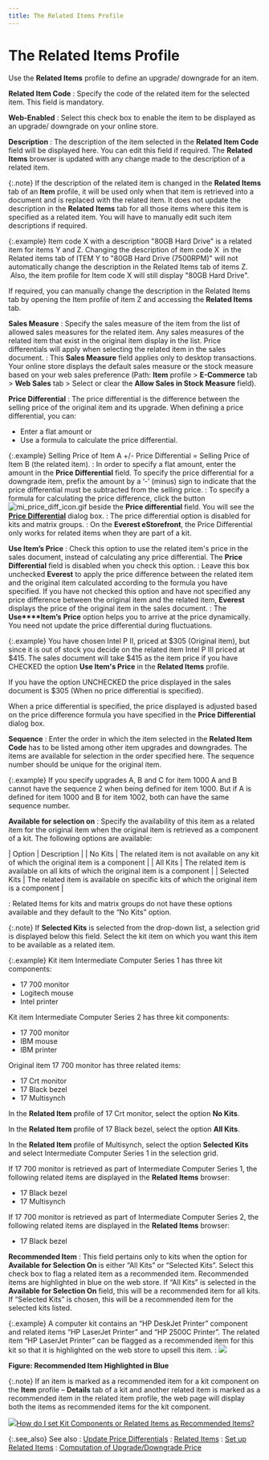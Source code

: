 ```yaml
---
title: The Related Items Profile
---
```


# The Related Items Profile


Use the **Related Items** profile  to define an upgrade/ downgrade for an item.


**Related Item Code**
: Specify the code of the related item for the selected  item. This field is mandatory.


**Web-Enabled**
: Select this check box to enable the item to be displayed  as an upgrade/ downgrade on your online store.


**Description**
: The description of the item selected in the **Related Item Code** field will be displayed  here. You can edit this field if required. The **Related 
 Items** browser is updated with any change made to the description  of a related item.


{:.note}
If the description of the related item is changed in the **Related 
 Items** tab of an **Item** profile,  it will be used only when that item is retrieved into a document and is  replaced with the related item. It does not update the description in  the **Related** **Items**  tab for all those items where this item is specified as a related item.  You will have to manually edit such item descriptions if required.


{:.example}
Item code X with a description "80GB Hard Drive" is a related  item for items Y  and Z. Changing  the description of item code X  in  the Related items tab of ITEM Y  to "80GB Hard Drive (7500RPM)" will not automatically change  the description in the Related Items tab of items Z.   Also, the  item profile for Item code X will still display "80GB Hard Drive".


If required, you can manually change the description in the Related  Items tab by opening the Item profile of item Z and accessing  the **Related Items** tab.


**Sales Measure**
: Specify the sales measure of the item from the list  of allowed sales measures for the related item. Any sales measures of  the related item that exist in the original item display in the list.  Price differentials will apply when selecting the related item in the  sales document.
: This **Sales Measure**  field applies only to desktop transactions. Your online store displays  the default sales measure or the stock measure based on your web sales  preference (Path: **Item** profile  > **E-Commerce** tab > **Web Sales** tab > Select or clear the  **Allow Sales in Stock Measure** field).


**Price Differential**
: The price differential is the difference between  the selling price of the original item and its upgrade. When defining  a price differential, you can:

- Enter a flat  amount or
- Use a formula  to calculate the price differential.



{:.example}
Selling Price of Item A +/- Price Differential = Selling Price of Item  B (the related item).
: In order to specify a flat amount, enter the amount  in the **Price Differential** field.  To specify the price differential for a downgrade item, prefix the amount  by a ‘-’ (minus) sign to indicate that the price differential must be  subtracted from the selling price.
: To specify a formula for calculating the price difference,  click the button ![mi_price_diff_icon.gif]({{site.mi_baseurl}}/img/mi_price_diff_icon.gif) beside the **Price differential** field.<font style="font-family: Verdana;" face="Verdana"> </font>You will see the [**Price Differential**]({{site.mi_baseurl}}/misc/price_differential_dialog_box.html) dialog box.
: The price differential option is disabled for kits  and matrix groups.
: On the **Everest 
 eStorefront**, the Price Differential only works for related items  when they are part of a kit.


**Use Item’s Price**
: Check this option to use the related item's price  in the sales document, instead of calculating any price differential.  The **Price Differential** field is  disabled when you check this option.
: Leave this box unchecked **Everest**  to apply the price difference between the related item and the original  item calculated according to the formula you have specified. If you have  not checked this option and have not specified any price difference between  the original item and the related item, **Everest**  displays the price of the original item in the sales document.
: The **Use****Item’s** **Price**  option helps you to arrive at the price dynamically. You need not update  the price differential during fluctuations.


{:.example}
You have  chosen Intel P II, priced at $305 (Original item), but since it is out  of stock you decide on the related item Intel P III priced at $415. The  sales document will take $415 as the item price if you have CHECKED the  option **Use Item's Price** in the  **Related Items** profile.


If you have the option UNCHECKED the price displayed in the sales document  is $305 (When no price differential is specified).


When a price differential is specified, the price displayed is adjusted  based on the price difference formula you have specified in the **Price Differential** dialog box.


**Sequence**
: Enter the order in which the item selected in the  **Related Item Code** has to be listed  among other item upgrades and downgrades. The items are available for  selection in the order specified here. The sequence number should be unique  for the original item.


{:.example}
If you specify upgrades A, B and C  for item 1000 A and B cannot have the sequence 2 when being defined for  item 1000. But if A is defined for item 1000 and B for item 1002, both  can have the same sequence number.


**Available for selection on**
: Specify the availability of this item as a related  item for the original item when the original item is retrieved as a component  of a kit. The following options are available:


| Option | Description |
| No Kits | The related item is not available on any kit of which the original item  is a component |
| All Kits | The related item is available on all kits of which the original item  is a component |
| Selected Kits | The related item is available on specific kits of which the original  item is a component |

: Related Items for kits and matrix groups do not  have these options available and they default to the “No Kits” option.


{:.note}
If **Selected Kits** is selected  from the drop-down list, a selection grid is displayed below this field.  Select the kit item on which you want this item to be available as a related  item.


{:.example}
Kit item Intermediate Computer Series 1 has three kit components:

- 17 700 monitor
- Logitech  mouse
- Intel printer



Kit item Intermediate Computer Series 2 has three kit components:

- 17 700 monitor
- IBM mouse
- IBM printer



Original item 17 700 monitor has three related items:

- 17 Crt  monitor
- 17 Black bezel
- 17 Multisynch



In the **Related Item** profile  of 17 Crt monitor,  select the option **No Kits**.


In the **Related Item** profile  of 17 Black bezel, select the option **All 
 Kits**.


In the **Related Item** profile  of Multisynch,  select the option **Selected Kits**  and select Intermediate Computer Series 1 in the selection grid.


If 17 700 monitor is retrieved as part of Intermediate Computer Series  1, the following related items are displayed in the **Related 
 Items** browser:

- 17 Black bezel
- 17 Multisynch



If 17 700 monitor is retrieved as part of Intermediate Computer Series  2, the following related items are displayed in the **Related 
 Items** browser:

- 17 Black bezel


**Recommended Item**
: This field pertains only to kits when the option  for **Available for Selection On**  is either “All Kits” or “Selected Kits”. Select this check box to flag  a related item as a recommended item. Recommended items are highlighted  in blue on the web store. If “All Kits” is selected in the **Available 
 for Selection On** field, this will be a recommended item for all  kits. If “Selected Kits” is chosen, this will be a recommended item for  the selected kits listed.


{:.example}
A computer kit contains an “HP DeskJet Printer”  component and related items “HP LaserJet Printer” and “HP 2500C Printer”.  The related item “HP LaserJet Printer” can be flagged as a recommended  item for this kit so that it is highlighted on the web store to upsell  this item.
: ![]({{site.mi_baseurl}}/img/eet_recommended_item_highlighted_in_blue_mi.gif)


**Figure: Recommended Item Highlighted in Blue**


{:.note}
If an item is marked as a recommended item  for a kit component on the **Item**  profile – **Details** tab of a kit  and another related item is marked as a recommended item in the related  item profile, the web page will display both the items as recommended  items for the kit component.


![]({{site.mi_baseurl}}/img/lens.gif)[How  do I set Kit Components or Related Items as Recommended Items?](building-an-online-store.chm::/How_do_I_set_Kit_Components_or_Related_Items_as_Recommended_Items_bos.htm)


{:.see_also}
See also
: [Update  Price Differentials]({{site.mi_baseurl}}/misc/update_price_differentials.html)
: [Related Items]({{site.mi_baseurl}}/the-items-browser/other-options/related_items.html)
: [Set up Related  Items]({{site.mi_baseurl}}/misc/set_up_related_items.html)
: [Computation  of Upgrade/Downgrade Price]({{site.mi_baseurl}}/misc/computation_of_upgrade_downgrade_price.html)
